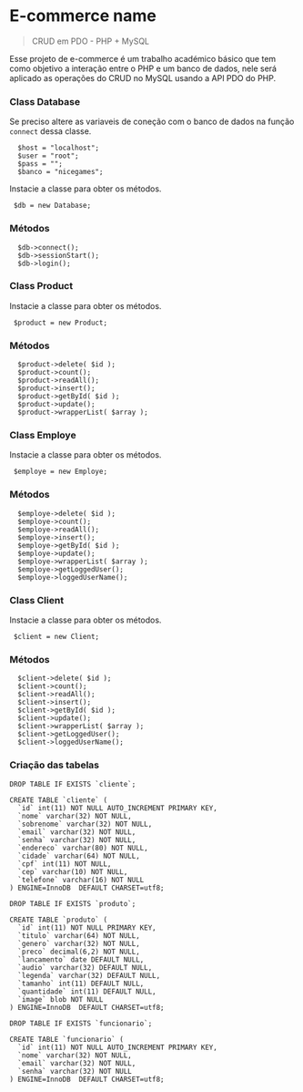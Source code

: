 # E-commerce name
> CRUD em PDO - PHP + MySQL

Esse projeto de e-commerce é um trabalho académico básico que tem como objetivo a interação entre o PHP e um banco de dados, nele será aplicado as operações do CRUD no MySQL usando a API PDO do PHP.

### Class Database
Se preciso altere as variaveis de coneção com o banco de dados na função `connect` dessa classe.

```
  $host = "localhost";
  $user = "root";
  $pass = "";
  $banco = "nicegames";
```

Instacie a classe para obter os métodos.

```
 $db = new Database;
```

### Métodos

```
  $db->connect();
  $db->sessionStart();
  $db->login();
```

### Class Product
Instacie a classe para obter os métodos.

```
 $product = new Product;
```

### Métodos

```
  $product->delete( $id );
  $product->count();
  $product->readAll();
  $product->insert();
  $product->getById( $id );
  $product->update();
  $product->wrapperList( $array );
```

### Class Employe
Instacie a classe para obter os métodos.

```
 $employe = new Employe;
```

### Métodos

```
  $employe->delete( $id );
  $employe->count();
  $employe->readAll();
  $employe->insert();
  $employe->getById( $id );
  $employe->update();
  $employe->wrapperList( $array );
  $employe->getLoggedUser();
  $employe->loggedUserName();
```

### Class Client
Instacie a classe para obter os métodos.

```
 $client = new Client;
```

### Métodos

```
  $client->delete( $id );
  $client->count();
  $client->readAll();
  $client->insert();
  $client->getById( $id );
  $client->update();
  $client->wrapperList( $array );
  $client->getLoggedUser();
  $client->loggedUserName();
```

### Criação das tabelas

```
DROP TABLE IF EXISTS `cliente`;

CREATE TABLE `cliente` (
  `id` int(11) NOT NULL AUTO_INCREMENT PRIMARY KEY,
  `nome` varchar(32) NOT NULL,
  `sobrenome` varchar(32) NOT NULL,
  `email` varchar(32) NOT NULL,
  `senha` varchar(32) NOT NULL,
  `endereco` varchar(80) NOT NULL,
  `cidade` varchar(64) NOT NULL,
  `cpf` int(11) NOT NULL,
  `cep` varchar(10) NOT NULL,
  `telefone` varchar(16) NOT NULL
) ENGINE=InnoDB  DEFAULT CHARSET=utf8;

DROP TABLE IF EXISTS `produto`;

CREATE TABLE `produto` (
  `id` int(11) NOT NULL PRIMARY KEY,
  `titulo` varchar(64) NOT NULL,
  `genero` varchar(32) NOT NULL,
  `preco` decimal(6,2) NOT NULL,
  `lancamento` date DEFAULT NULL,
  `audio` varchar(32) DEFAULT NULL,
  `legenda` varchar(32) DEFAULT NULL,
  `tamanho` int(11) DEFAULT NULL,
  `quantidade` int(11) DEFAULT NULL,
  `image` blob NOT NULL
) ENGINE=InnoDB  DEFAULT CHARSET=utf8;

DROP TABLE IF EXISTS `funcionario`;

CREATE TABLE `funcionario` (
  `id` int(11) NOT NULL AUTO_INCREMENT PRIMARY KEY,
  `nome` varchar(32) NOT NULL,
  `email` varchar(32) NOT NULL,
  `senha` varchar(32) NOT NULL
) ENGINE=InnoDB  DEFAULT CHARSET=utf8;
```